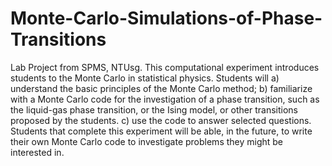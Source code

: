 # Monte-Carlo-Simulations-of-Phase-Transitions
Lab Project from SPMS, NTUsg. 
This computational experiment introduces students to the Monte Carlo in statistical physics. Students will 
a) understand the basic principles of the Monte Carlo method; 
b) familiarize with a Monte Carlo code for the investigation of a phase transition, such as the liquid-gas phase transition, 
or the Ising model, or other transitions proposed by the students. 
c) use the code to answer selected questions. Students that complete this experiment will be able, in the future, 
to write their own Monte Carlo code to investigate problems they might be interested in.
